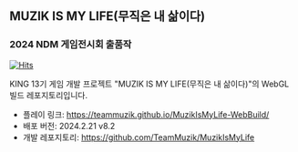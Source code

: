 ## MUZIK IS MY LIFE(무직은 내 삶이다)
### 2024 NDM 게임전시회 출품작
[![Hits](https://hits.seeyoufarm.com/api/count/incr/badge.svg?url=https%3A%2F%2Fgithub.com%2FTeamMuzik%2FMuzikIsMyLife-WebBuild&count_bg=%23D067DF&title_bg=%23555555&icon=deezer.svg&icon_color=%23D067DF&title=hits&edge_flat=false)](https://hits.seeyoufarm.com)

KING 13기 게임 개발 프로젝트 "MUZIK IS MY LIFE(무직은 내 삶이다)"의 WebGL 빌드 레포지토리입니다.
* 플레이 링크: https://teammuzik.github.io/MuzikIsMyLife-WebBuild/
* 배포 버전: 2024.2.21 v8.2
* 개발 레포지토리: https://github.com/TeamMuzik/MuzikIsMyLife
